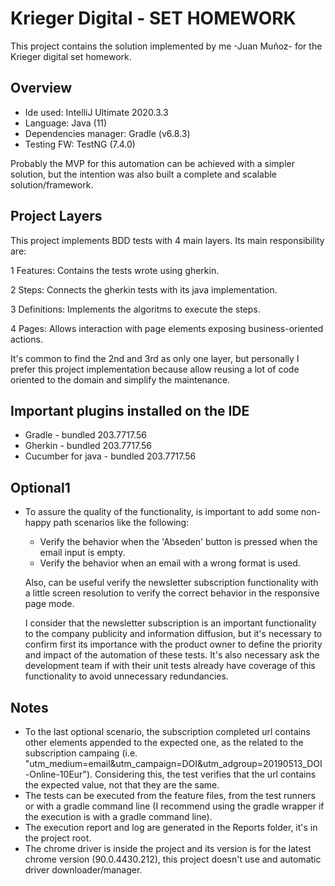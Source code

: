 # Krieger Digital - SET HOMEWORK
This project contains the solution implemented by me -Juan Muñoz- for the Krieger digital set homework.

## Overview
+ Ide used: IntelliJ Ultimate 2020.3.3
+ Language: Java (11)
+ Dependencies manager: Gradle (v6.8.3)
+ Testing FW: TestNG (7.4.0)

Probably the MVP for this automation can be achieved with a simpler solution, but the intention was also built a complete and scalable solution/framework.

## Project Layers
This project implements BDD tests with 4 main layers. Its main responsibility are:

1 Features: Contains the tests wrote using gherkin.

2 Steps: Connects the gherkin tests with its java implementation.

3 Definitions: Implements the algoritms to execute the steps.

4 Pages: Allows interaction with page elements exposing business-oriented actions.

It's common to find the 2nd and 3rd as only one layer, but personally I prefer this project implementation because allow reusing a lot of code oriented to the domain and simplify the maintenance. 

## Important plugins installed on the IDE
+ Gradle - bundled 203.7717.56
+ Gherkin - bundled 203.7717.56
+ Cucumber for java - bundled 203.7717.56

## Optional1
+ To assure the quality of the functionality, is important to add some non-happy path scenarios like the following:
  + Verify the behavior when the 'Abseden' button is pressed when the email input is empty.
  + Verify the behavior when an email with a wrong format is used.
    
  Also, can be useful verify the newsletter subscription functionality with a little screen resolution to verify the correct behavior in the responsive page mode.

  I consider that the newsletter subscription is an important functionality to the company publicity and information diffusion, but it's necessary to confirm first its importance with the product owner to define the priority and impact of the automation of these tests. It's also necessary ask the development team if with their unit tests already have coverage of this functionality to avoid unnecessary redundancies.

## Notes
+ To the last optional scenario, the subscription completed url contains other elements appended to the expected one, as the related to the subscription campaing (i.e. "utm_medium=email&utm_campaign=DOI&utm_adgroup=20190513_DOI-Online-10Eur"). Considering this, the test verifies that the url contains the expected value, not that they are the same.
+ The tests can be executed from the feature files, from the test runners or with a gradle command line (I recommend using the gradle wrapper if the execution is with a gradle command line).
+ The execution report and log are generated in the Reports folder, it's in the project root.
+ The chrome driver is inside the project and its version is for the latest chrome version (90.0.4430.212), this project doesn't use and automatic driver downloader/manager. 